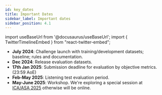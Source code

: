 ```yaml
---
id: key_dates
title: Important Dates
sidebar_label: Important dates
sidebar_position: 4.1
---
```

import useBaseUrl from '@docusaurus/useBaseUrl';
import { TwitterTimelineEmbed } from "react-twitter-embed";

- **July 2024**: Challenge launch with training/development datasets; baseline; rules and documentation.
- **Dec 2024**: Release evaluation datasets.
- **17th Jan 2025**: Submission deadline for evaluation by objective metrics. (23:59 AoE)
- **Feb-May 2025**: Listening test evaluation period.
- **May-June 2025**: Workshop. We're exploring a special session at [ICA/ASA 2025](https://www.icacommission.org/event/25th-international-congress-on-acoustics-ica-2025/) otherwise will be online.

